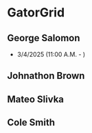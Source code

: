# GatorGrid

## George Salomon
- 3/4/2025 (11:00 A.M. - )

## Johnathon Brown

## Mateo Slivka

## Cole Smith
